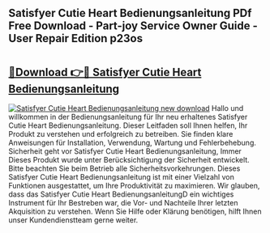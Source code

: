 ## Satisfyer Cutie Heart Bedienungsanleitung PDf Free Download - Part-joy Service Owner Guide - User Repair Edition p23os

# <h2><a href="http://df5ix1b.blite.top/?on=Satisfyer+Cutie+Heart+Bedienungsanleitung">🔗Download 👉🔴 Satisfyer Cutie Heart Bedienungsanleitung</a></h2>

[![Satisfyer Cutie Heart Bedienungsanleitung new download](https://i.imgur.com/lujVjoI.png)](http://df5ix1b.blite.top/?on=Satisfyer+Cutie+Heart+Bedienungsanleitung)
Hallo und willkommen in der Bedienungsanleitung für Ihr neu erhaltenes Satisfyer Cutie Heart Bedienungsanleitung. Dieser Leitfaden soll Ihnen helfen, Ihr Produkt zu verstehen und erfolgreich zu betreiben. Sie finden klare Anweisungen für Installation, Verwendung, Wartung und Fehlerbehebung. Sicherheit geht vor Satisfyer Cutie Heart Bedienungsanleitung, Immer Dieses Produkt wurde unter Berücksichtigung der Sicherheit entwickelt. Bitte beachten Sie beim Betrieb alle Sicherheitsvorkehrungen. Dieses Satisfyer Cutie Heart Bedienungsanleitung ist mit einer Vielzahl von Funktionen ausgestattet, um Ihre Produktivität zu maximieren. Wir glauben, dass das Satisfyer Cutie Heart BedienungsanleitungD ein wichtiges Instrument für Ihr Bestreben war, die Vor- und Nachteile Ihrer letzten Akquisition zu verstehen. Wenn Sie Hilfe oder Klärung benötigen, hilft Ihnen unser Kundendienstteam gerne weiter.
